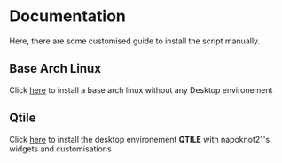 # Documentation

Here, there are some customised guide to install the script manually.

## Base Arch Linux
Click [here](archLinuxInstallionGuide.md) to install a base arch linux without any Desktop environement

## Qtile
Click [here]() to install the desktop environement **QTILE** with napoknot21's widgets and customisations
